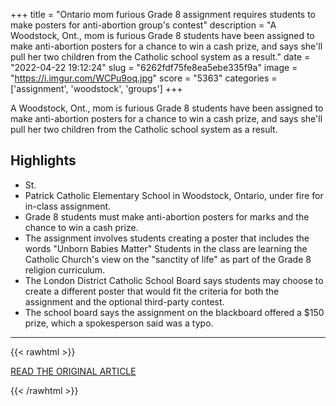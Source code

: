 +++
title = "Ontario mom furious Grade 8 assignment requires students to make posters for anti-abortion group's contest"
description = "A Woodstock, Ont., mom is furious Grade 8 students have been assigned to make anti-abortion posters for a chance to win a cash prize, and says she'll pull her two children from the Catholic school system as a result."
date = "2022-04-22 19:12:24"
slug = "6262fdf75fe8ea5ebe335f9a"
image = "https://i.imgur.com/WCPu9oq.jpg"
score = "5363"
categories = ['assignment', 'woodstock', 'groups']
+++

A Woodstock, Ont., mom is furious Grade 8 students have been assigned to make anti-abortion posters for a chance to win a cash prize, and says she'll pull her two children from the Catholic school system as a result.

## Highlights

- St.
- Patrick Catholic Elementary School in Woodstock, Ontario, under fire for in-class assignment.
- Grade 8 students must make anti-abortion posters for marks and the chance to win a cash prize.
- The assignment involves students creating a poster that includes the words "Unborn Babies Matter" Students in the class are learning the Catholic Church's view on the "sanctity of life" as part of the Grade 8 religion curriculum.
- The London District Catholic School Board says students may choose to create a different poster that would fit the criteria for both the assignment and the optional third-party contest.
- The school board says the assignment on the blackboard offered a $150 prize, which a spokesperson said was a typo.

---

{{< rawhtml >}}
  <p class="article-category">
    <a target="_blank" href="https://www.cbc.ca/news/canada/london/mom-furious-students-making-anti-abortion-posters-london-1.6426019">READ THE ORIGINAL ARTICLE</a>
  </p>
{{< /rawhtml >}}
